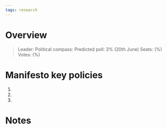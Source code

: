 ```yaml
---
tags: research
---
```

# Overview

> Leader: 
> Political compass: 
> Predicted poll: 3% (20th June)
> Seats: (%)
> Votes: (%)

# Manifesto key policies

1. 
2. 
3. 

# Notes

